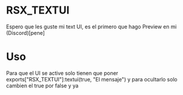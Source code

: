 # RSX_TEXTUI
Espero que les guste mi text UI, es el primero que hago
Preview en mi (Discord)[pene]

# Uso
Para que el UI se active solo tienen que poner exports["RSX_TEXTUI"]:textui(true, "El mensaje") y para ocultarlo solo cambien el true por false y ya
